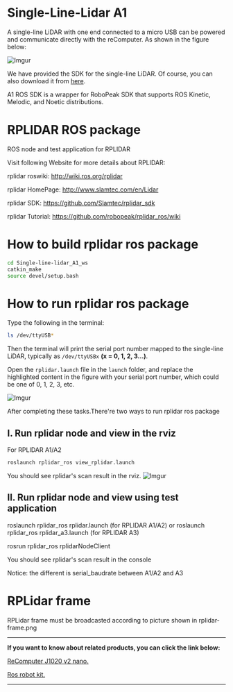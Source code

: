 # Single-Line-Lidar A1

A single-line LiDAR with one end connected to a micro USB can be powered and communicate directly with the reComputer. As shown in the figure below:

![Imgur](https://i.imgur.com/llr4VYI.jpg)

We have provided the SDK for the single-line LiDAR. Of course, you can also download it from [here](https://github.com/robopeak/rplidar_ros).

A1 ROS SDK is a wrapper for RoboPeak SDK that supports ROS Kinetic, Melodic, and Noetic distributions.

RPLIDAR ROS package
===================

ROS node and test application for RPLIDAR

Visit following Website for more details about RPLIDAR:

rplidar roswiki: http://wiki.ros.org/rplidar

rplidar HomePage:   http://www.slamtec.com/en/Lidar

rplidar SDK: https://github.com/Slamtec/rplidar_sdk

rplidar Tutorial:  https://github.com/robopeak/rplidar_ros/wiki

How to build rplidar ros package
================================

```bash
cd Single-line-lidar_A1_ws
catkin_make
source devel/setup.bash
```

How to run rplidar ros package
==============================

Type the following in the terminal:

```bash
ls /dev/ttyUSB*
```

Then the terminal will print the serial port number mapped to the single-line LiDAR, typically as `/dev/ttyUSBx` **(x = 0, 1, 2, 3...)**.

Open the `rplidar.launch` file in the `launch` folder, and replace the highlighted content in the figure with your serial port number, which could be one of 0, 1, 2, 3, etc.

![Imgur](https://i.imgur.com/3Udiu2F.png)

After completing these tasks.There're two ways to run rplidar ros package

I. Run rplidar node and view in the rviz
----------------------------------------

For RPLIDAR A1/A2

```bash
roslaunch rplidar_ros view_rplidar.launch
```

You should see rplidar's scan result in the rviz.
![Imgur](https://i.imgur.com/X2VV3zu.png)

II. Run rplidar node and view using test application
----------------------------------------------------

roslaunch rplidar_ros rplidar.launch (for RPLIDAR A1/A2)
or
roslaunch rplidar_ros rplidar_a3.launch (for RPLIDAR A3)

rosrun rplidar_ros rplidarNodeClient

You should see rplidar's scan result in the console

Notice: the different is serial_baudrate between A1/A2 and A3

RPLidar frame
=============

RPLidar frame must be broadcasted according to picture shown in rplidar-frame.png


---

**If you want to know about related products, you can click the link below:**

[ReComputer J1020 v2 nano. ](https://www.seeedstudio.com/reComputer-J1020-v2-p-5498.html)

[Ros robot kit. ](https://www.aliexpress.us/item/3256801169020544.html?gatewayAdapt=glo2usa)

---

